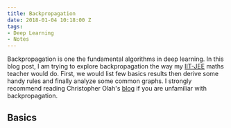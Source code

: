 ```yaml
---
title: Backpropagation
date: 2018-01-04 10:18:00 Z
tags:
- Deep Learning
- Notes
---
```


Backpropagation is one the fundamental algorithms in deep learning. In this blog post, I am trying to explore backpropagation the way my [IIT-JEE](https://en.wikipedia.org/wiki/Joint_Entrance_Examination_%E2%80%93_Advanced) maths teacher would do. First, we would list few basics results then derive some handy rules and finally analyze some common graphs. I strongly recommend reading Christopher Olah's  [blog](http://colah.github.io/posts/2015-08-Backprop/) if you are unfamiliar with backpropagation.

## Basics

